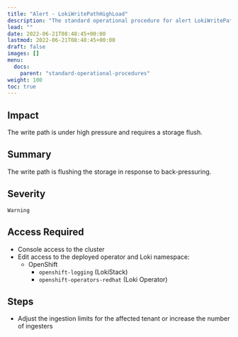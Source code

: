 ```yaml
---
title: "Alert - LokiWritePathHighLoad"
description: "The standard operational procedure for alert LokiWritePathHighLoad"
lead: ""
date: 2022-06-21T08:48:45+00:00
lastmod: 2022-06-21T08:48:45+00:00
draft: false
images: []
menu:
  docs:
    parent: "standard-operational-procedures"
weight: 100
toc: true
---
```


## Impact

The write path is under high pressure and requires a storage flush.

## Summary

The write path is flushing the storage in response to back-pressuring.

## Severity

`Warning`

## Access Required

- Console access to the cluster
- Edit access to the deployed operator and Loki namespace:
  - OpenShift
    - `openshift-logging` (LokiStack)
    - `openshift-operators-redhat` (Loki Operator)

## Steps

- Adjust the ingestion limits for the affected tenant or increase the number of ingesters
